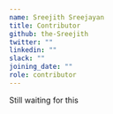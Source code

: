 ```yaml
---
name: Sreejith Sreejayan
title: Contributor
github: the-Sreejith
twitter: ""
linkedin: ""
slack: ""
joining_date: ""
role: contributor
---
```


Still waiting for this
